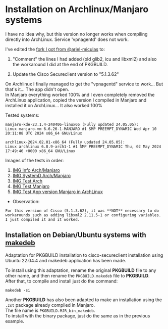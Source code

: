 # Installation on Archlinux/Manjaro systems  

I have no idea why, but this version no longer works when compiling directly into ArchLinux. Service 'vpnagentd' does not work.  

I've edited the [fork I got from @ariel-miculas](https://github.com/elppans/cisco-secureclient/tree/secureclient) to:  

1) "Comment" the lines I had added (old glib2, icu and libxml2) and also the workaround I did at the end of PKGBUILD.  

2) Update the Cisco Secureclient version to "5.1.3.62"  

On Archlinux I finally managed to get the "vpnagentd" service to work... But that's it... The app didn't open.  
In Manjaro everything worked 100% and I even completely removed the ArchLinux application, copied the version I compiled in Manjaro and installed it on ArchLinux... It also worked 100%  

Tested systems:  

```
manjaro-kde-23.1.4-240406-linux66 (Fully updated 24.05.05):  
Linux manjaro-vm 6.6.26-1-MANJARO #1 SMP PREEMPT_DYNAMIC Wed Apr 10 20:11:08 UTC 2024 x86_64 GNU/Linux  
```

```
archlinux-2024.02.01-x86_64 (Fully updated 24.05.05):  
Linux archlinux 6.8.9-arch1-1 #1 SMP PREEMPT_DYNAMIC Thu, 02 May 2024 17:49:46 +0000 x86_64 GNU/Linux  
```

Images of the tests in order:  

1) [IMG Info Arch/Manjaro](https://i.imgur.com/Kfu8tQ4.png)  
2) [IMG SystemD Arch/Manjaro](https://i.imgur.com/d4xk1dz.png)  
3) [IMG Test Arch](https://i.imgur.com/UMNb94Y.png)  
4) [IMG Test Manjaro](https://i.imgur.com/txhsw3t.png)  
5) [IMG Test App version Manjaro in ArchLinux](https://i.imgur.com/lc5IOus.png)  

- Observation:  

```
For this version of Cisco (5.1.3.62), it was **NOT** necessary to do workarounds such as adding libxml2 2.11.5-1 or configuring variables.  
I just compiled it and it worked.  
```

## Installation on Debian/Ubuntu systems with [makedeb](https://github.com/elppans/makedeb)  

Adaptation for PKGBUILD installation to cisco-secureclient installation using Ubuntu 22.04.4 and makedeb application has been made.  

To install using this adaptation, rename the original **PKGBUILD** file to any other name, and then rename the `PKGBUILD.makedeb` file to **PKGBUILD**.  
After that, to compile and install just do the command:  

```
makedeb -si
```

Another **PKGBUILD** has also been adapted to make an installation using the `.zst` package already compiled in Manjaro.  
The file name is `PKGBUILD.MJR_bin_makedeb`.  
To install with the binary package, just do the same as in the previous example.  
